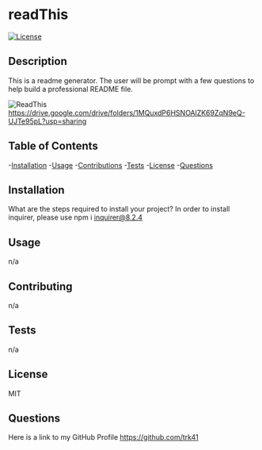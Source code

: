   # readThis

  [![License](https://img.shields.io/badge/License-MIT-yellow.svg)](https://opensource.org/licenses/MIT)

  ## Description
  This is a readme generator. 
  The user will be prompt with a few questions to help build a professional README file.
  
  ![ReadThis](https://user-images.githubusercontent.com/48659944/210291419-35049855-d6c9-40b6-97e3-db2a09db39c9.gif)
  https://drive.google.com/drive/folders/1MQuxdP6HSNOAlZK69ZqN9eQ-UJTe95pL?usp=sharing
  ## Table of Contents
  -[Installation](#installation)
  -[Usage](#usage)
  -[Contributions](#contributing)
  -[Tests](#tests)
  -[License](#license)
  -[Questions](#questions)

  ## Installation
  What are the steps required to install your project?
  In order to install inquirer, please use npm i inquirer@8.2.4
  

  ## Usage 
  n/a

  ## Contributing
  n/a

  ## Tests
  n/a

  ## License
  MIT

  ## Questions
  Here is a link to my GitHub Profile https://github.com/trk41
